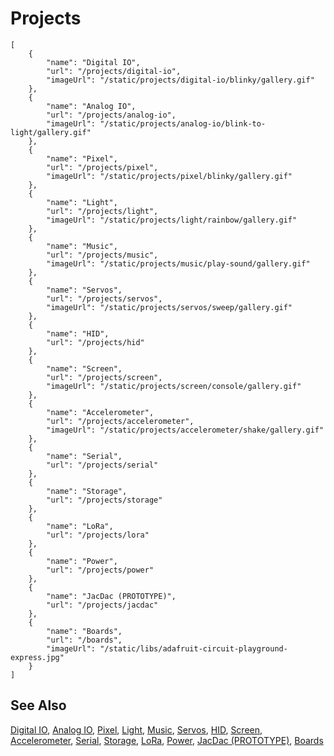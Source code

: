 # Projects

```codecard
[
    {
        "name": "Digital IO",
        "url": "/projects/digital-io",
        "imageUrl": "/static/projects/digital-io/blinky/gallery.gif"
    },
    {
        "name": "Analog IO",
        "url": "/projects/analog-io",
        "imageUrl": "/static/projects/analog-io/blink-to-light/gallery.gif"
    },
    {
        "name": "Pixel",
        "url": "/projects/pixel",
        "imageUrl": "/static/projects/pixel/blinky/gallery.gif"
    },
    {
        "name": "Light",
        "url": "/projects/light",
        "imageUrl": "/static/projects/light/rainbow/gallery.gif"
    },
    {
        "name": "Music",
        "url": "/projects/music",
        "imageUrl": "/static/projects/music/play-sound/gallery.gif"
    },
    {
        "name": "Servos",
        "url": "/projects/servos",
        "imageUrl": "/static/projects/servos/sweep/gallery.gif"
    },
    {
        "name": "HID",
        "url": "/projects/hid"
    },
    {
        "name": "Screen",
        "url": "/projects/screen",
        "imageUrl": "/static/projects/screen/console/gallery.gif"
    },
    {
        "name": "Accelerometer",
        "url": "/projects/accelerometer",
        "imageUrl": "/static/projects/accelerometer/shake/gallery.gif"
    },
    {
        "name": "Serial",
        "url": "/projects/serial"
    },
    {
        "name": "Storage",
        "url": "/projects/storage"
    },
    {
        "name": "LoRa",
        "url": "/projects/lora"
    },
    {
        "name": "Power",
        "url": "/projects/power"
    },
    {
        "name": "JacDac (PROTOTYPE)",
        "url": "/projects/jacdac"
    },
    {
        "name": "Boards",
        "url": "/boards",
        "imageUrl": "/static/libs/adafruit-circuit-playground-express.jpg"
    }
]
```

## See Also

[Digital IO](/projects/digital-io),
[Analog IO](/projects/analog-io),
[Pixel](/projects/pixel),
[Light](/projects/light),
[Music](/projects/music),
[Servos](/projects/servos),
[HID](/projects/hid),
[Screen](/projects/screen),
[Accelerometer](/projects/accelerometer),
[Serial](/projects/serial),
[Storage](/projects/storage),
[LoRa](/projects/lora),
[Power](/projects/power),
[JacDac (PROTOTYPE)](/projects/jacdac),
[Boards](/boards)

